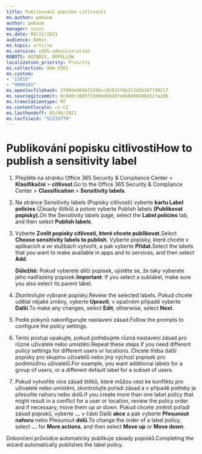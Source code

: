```yaml
---
title: Publikování popisku citlivosti
ms.author: pebaum
author: pebaum
manager: scotv
ms.date: 04/21/2021
audience: Admin
ms.topic: article
ms.service: o365-administration
ROBOTS: NOINDEX, NOFOLLOW
localization_priority: Priority
ms.collection: Adm_O365
ms.custom:
- "11015"
- "9000181"
ms.openlocfilehash: 2f09de066bf234bcc92935f662f2d3b1077d0217
ms.sourcegitcommit: 6c6b0c3885f33b08db929fe0b6496508d31fa2d6
ms.translationtype: MT
ms.contentlocale: cs-CZ
ms.lasthandoff: 05/06/2021
ms.locfileid: "52233779"
---
```

# <a name="how-to-publish-a-sensitivity-label"></a><span data-ttu-id="b6b1e-102">Publikování popisku citlivosti</span><span class="sxs-lookup"><span data-stu-id="b6b1e-102">How to publish a sensitivity label</span></span>

1. <span data-ttu-id="b6b1e-103">Přejděte na stránku Office 365 Security & Compliance Center > **Klasifikační**  >  **citlivost**.</span><span class="sxs-lookup"><span data-stu-id="b6b1e-103">Go to the Office 365 Security & Compliance Center > **Classification** > **Sensitivity labels**.</span></span>

1. <span data-ttu-id="b6b1e-104">Na stránce Sensitivity labels (Popisky citlivosti) vyberte **kartu Label policies** (Zásady štítků) a potom vyberte Publish labels **(Publikovat popisky).**</span><span class="sxs-lookup"><span data-stu-id="b6b1e-104">On the Sensitivity labels page, select the **Label policies** tab, and then select **Publish labels**.</span></span>

1. <span data-ttu-id="b6b1e-105">Vyberte **Zvolit popisky citlivosti, které chcete publikovat.**</span><span class="sxs-lookup"><span data-stu-id="b6b1e-105">Select **Choose sensitivity labels to publish**.</span></span> <span data-ttu-id="b6b1e-106">Vyberte popisky, které chcete v aplikacích a ve službách vytvořit, a pak vyberte **Přidat.**</span><span class="sxs-lookup"><span data-stu-id="b6b1e-106">Select the labels that you want to make available in apps and to services, and then select **Add**.</span></span>

    <span data-ttu-id="b6b1e-107">**Důležité:** Pokud vyberete dílčí popisek, ujistěte se, že taky vyberete jeho nadřazený popisek.</span><span class="sxs-lookup"><span data-stu-id="b6b1e-107">**Important**: If you select a sublabel, make sure you also select its parent label.</span></span>

1. <span data-ttu-id="b6b1e-108">Zkontrolujte vybrané popisky.</span><span class="sxs-lookup"><span data-stu-id="b6b1e-108">Review the selected labels.</span></span> <span data-ttu-id="b6b1e-109">Pokud chcete udělat nějaké změny, vyberte **Upravit**; v opačném případě vyberte **Další**.</span><span class="sxs-lookup"><span data-stu-id="b6b1e-109">To make any changes, select **Edit**; otherwise, select **Next**.</span></span>

1. <span data-ttu-id="b6b1e-110">Podle pokynů nakonfigurujte nastavení zásad.</span><span class="sxs-lookup"><span data-stu-id="b6b1e-110">Follow the prompts to configure the policy settings.</span></span>

1. <span data-ttu-id="b6b1e-111">Tento postup opakujte, pokud potřebujete různá nastavení zásad pro různé uživatele nebo umístění.</span><span class="sxs-lookup"><span data-stu-id="b6b1e-111">Repeat these steps if you need different policy settings for different users or locations.</span></span> <span data-ttu-id="b6b1e-112">Chcete třeba další popisky pro skupinu uživatelů nebo jiný výchozí popisek pro podmnožinu uživatelů.</span><span class="sxs-lookup"><span data-stu-id="b6b1e-112">For example, you want additional labels for a group of users, or a different default label for a subset of users.</span></span>

1. <span data-ttu-id="b6b1e-113">Pokud vytvoříte více zásad štítků, které můžou vést ke konfliktu pro uživatele nebo umístění, zkontrolujte pořadí zásad a v případě potřeby je přesuňte nahoru nebo dolů.</span><span class="sxs-lookup"><span data-stu-id="b6b1e-113">If you create more than one label policy that might result in a conflict for a user or location, review the policy order and if necessary, move them up or down.</span></span> <span data-ttu-id="b6b1e-114">Pokud chcete změnit pořadí zásad popisků, vyberte **...** v části Další **akce** a pak vyberte **Přesunout nahoru** nebo Přesunout **dolů**.</span><span class="sxs-lookup"><span data-stu-id="b6b1e-114">To change the order of a label policy, select **...** for **More actions**, and then select **Move up** or **Move down**.</span></span>

<span data-ttu-id="b6b1e-115">Dokončení průvodce automaticky publikuje zásady popisků.</span><span class="sxs-lookup"><span data-stu-id="b6b1e-115">Completing the wizard automatically publishes the label policy.</span></span>